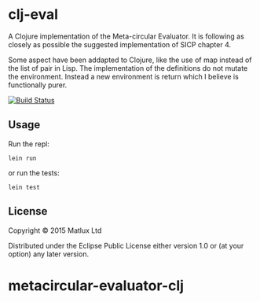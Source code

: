 # clj-eval

A Clojure implementation of the Meta-circular Evaluator. It is following as closely as possible the suggested implementation of SICP chapter 4.

Some aspect have been addapted to Clojure, like the use of map instead of the list of pair in Lisp. The implementation of the definitions do not mutate the environment. Instead a new environment is return which I believe is functionally purer.

[![Build Status](https://travis-ci.org/matlux/metacircular-evaluator-clj.svg?branch=master)](https://travis-ci.org/matlux/metacircular-evaluator-clj)

## Usage


Run the repl:
```
lein run
```

or run the tests:
```
lein test
```

## License

Copyright © 2015 Matlux Ltd

Distributed under the Eclipse Public License either version 1.0 or (at
your option) any later version.
# metacircular-evaluator-clj
